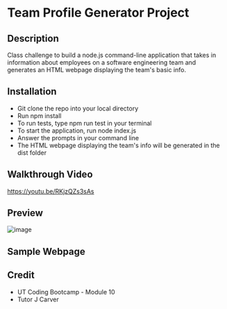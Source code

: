 # Team Profile Generator Project

## Description
Class challenge to build a node.js command-line application that takes in information about employees on a software engineering team and generates an HTML webpage displaying the team's basic info.

## Installation
* Git clone the repo into your local directory
* Run npm install
* To run tests, type npm run test in your terminal
* To start the application, run node index.js
* Answer the prompts in your command line
* The HTML webpage displaying the team's info will be generated in the dist folder

## Walkthrough Video
https://youtu.be/RKjzQZs3sAs

## Preview
![image](https://user-images.githubusercontent.com/93234615/158747263-d9266b25-8cb9-4207-ad6d-9d35504bc373.png)

## Sample Webpage

## Credit
 * UT Coding Bootcamp - Module 10
 * Tutor J Carver

